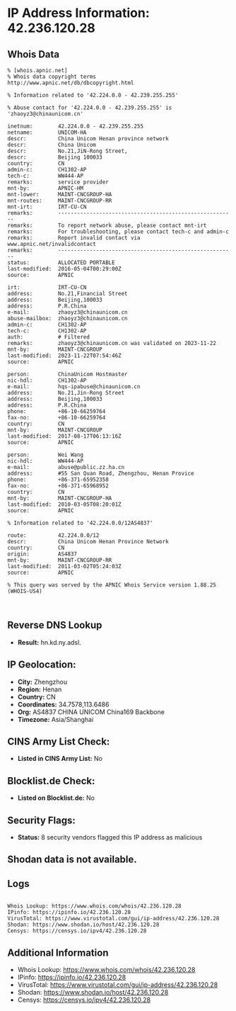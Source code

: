 # IP Address Information: 42.236.120.28

## Whois Data
```
% [whois.apnic.net]
% Whois data copyright terms    http://www.apnic.net/db/dbcopyright.html

% Information related to '42.224.0.0 - 42.239.255.255'

% Abuse contact for '42.224.0.0 - 42.239.255.255' is 'zhaoyz3@chinaunicom.cn'

inetnum:        42.224.0.0 - 42.239.255.255
netname:        UNICOM-HA
descr:          China Unicom Henan province network
descr:          China Unicom
descr:          No.21,JiN-Rong Street,
descr:          Beijing 100033
country:        CN
admin-c:        CH1302-AP
tech-c:         WW444-AP
remarks:        service provider
mnt-by:         APNIC-HM
mnt-lower:      MAINT-CNCGROUP-HA
mnt-routes:     MAINT-CNCGROUP-RR
mnt-irt:        IRT-CU-CN
remarks:        --------------------------------------------------------
remarks:        To report network abuse, please contact mnt-irt
remarks:        For troubleshooting, please contact tech-c and admin-c
remarks:        Report invalid contact via www.apnic.net/invalidcontact
remarks:        --------------------------------------------------------
status:         ALLOCATED PORTABLE
last-modified:  2016-05-04T00:29:00Z
source:         APNIC

irt:            IRT-CU-CN
address:        No.21,Financial Street
address:        Beijing,100033
address:        P.R.China
e-mail:         zhaoyz3@chinaunicom.cn
abuse-mailbox:  zhaoyz3@chinaunicom.cn
admin-c:        CH1302-AP
tech-c:         CH1302-AP
auth:           # Filtered
remarks:        zhaoyz3@chinaunicom.cn was validated on 2023-11-22
mnt-by:         MAINT-CNCGROUP
last-modified:  2023-11-22T07:54:46Z
source:         APNIC

person:         ChinaUnicom Hostmaster
nic-hdl:        CH1302-AP
e-mail:         hqs-ipabuse@chinaunicom.cn
address:        No.21,Jin-Rong Street
address:        Beijing,100033
address:        P.R.China
phone:          +86-10-66259764
fax-no:         +86-10-66259764
country:        CN
mnt-by:         MAINT-CNCGROUP
last-modified:  2017-08-17T06:13:16Z
source:         APNIC

person:         Wei Wang
nic-hdl:        WW444-AP
e-mail:         abuse@public.zz.ha.cn
address:        #55 San Quan Road, Zhengzhou, Henan Provice
phone:          +86-371-65952358
fax-no:         +86-371-65968952
country:        CN
mnt-by:         MAINT-CNCGROUP-HA
last-modified:  2010-03-05T08:20:01Z
source:         APNIC

% Information related to '42.224.0.0/12AS4837'

route:          42.224.0.0/12
descr:          China Unicom Henan Province Network
country:        CN
origin:         AS4837
mnt-by:         MAINT-CNCGROUP-RR
last-modified:  2011-03-02T05:24:03Z
source:         APNIC

% This query was served by the APNIC Whois Service version 1.88.25 (WHOIS-US4)



```
## Reverse DNS Lookup
- **Result:** hn.kd.ny.adsl.

## IP Geolocation:
- **City:** Zhengzhou
- **Region:** Henan
- **Country:** CN
- **Coordinates:** 34.7578,113.6486
- **Org:** AS4837 CHINA UNICOM China169 Backbone
- **Timezone:** Asia/Shanghai

## CINS Army List Check:
- **Listed in CINS Army List:** 
No

## Blocklist.de Check:
- **Listed on Blocklist.de:** 
No

## Security Flags:
- **Status:** 8 security vendors flagged this IP address as malicious

## Shodan data is not available.

## Logs
```

Whois Lookup: https://www.whois.com/whois/42.236.120.28
IPinfo: https://ipinfo.io/42.236.120.28
VirusTotal: https://www.virustotal.com/gui/ip-address/42.236.120.28
Shodan: https://www.shodan.io/host/42.236.120.28
Censys: https://censys.io/ipv4/42.236.120.28

```
## Additional Information
- Whois Lookup: https://www.whois.com/whois/42.236.120.28
- IPinfo: https://ipinfo.io/42.236.120.28
- VirusTotal: https://www.virustotal.com/gui/ip-address/42.236.120.28
- Shodan: https://www.shodan.io/host/42.236.120.28
- Censys: https://censys.io/ipv4/42.236.120.28

